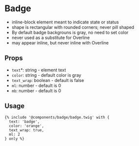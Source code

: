 # Badge

<ul>
  <li>inline-block element meant to indicate state or status</li>
  <li>shape is rectangular with rounded corners; never pill shaped</li>
  <li>By default badge backgrouns is gray, no need to set color</li>
  <li>never used as a substitute for Overline</li>
  <li>may appear inline, but never inline with Overline</li>
</ul>

## Props

- `text`\*: string - element text
- `color`: string - default color is gray
- `text_wrap`: boolean - default is false
- `ml`: number - default is 0
- `mb`: number - default is 0

## Usage

```twig
{% include '@components/badge/badge.twig' with {
  text: 'badge',
  color: 'orange',
  text_wrap: true,
  ml: 2
} only %}
```

